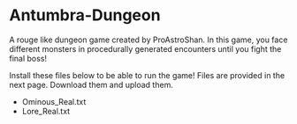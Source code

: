 # Antumbra-Dungeon
A rouge like dungeon game created by ProAstroShan. In this game, you face different monsters in procedurally generated encounters until you fight the final boss!

Install these files below to be able to run the game! Files are provided in the next page. Download them and upload them.
- Ominous_Real.txt
- Lore_Real.txt

